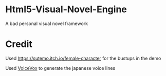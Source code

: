 # Html5-Visual-Novel-Engine

A bad personal visual novel framework


# Credit

Used https://sutemo.itch.io/female-character for the bustups in the demo

Used [VoiceVox](https://voicevox.hiroshiba.jp/) to generate the japanese voice lines
